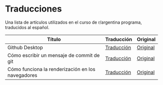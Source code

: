 # Traducciones

Una lista de artículos utilizados en el curso de r/argentina programa, traducidos al español.

| Título | Traducción | Original |
|-------|----------|-----|
|Github Desktop|[Traducción](src/github.md)|[Original](https://github.blog/2019-10-02-get-started-easier-with-github-desktop-2-2/)|
|Cómo escribir un mensaje de commit de git|[Traducción](http://tomasdelvechio.github.io/old/440/)|[Original](https://chris.beams.io/posts/git-commit/)|
|Cómo funciona la renderización en los navegadores|[Traducción](src/renderizacion-navegadores.md)|[Original](https://blog.logrocket.com/how-browser-rendering-works-behind-the-scenes-6782b0e8fb10/)|

